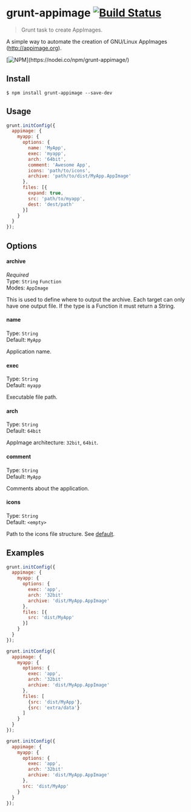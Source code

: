 # grunt-appimage [![Build Status](https://travis-ci.org/Jesus89/grunt-appimage.svg?branch=master)](https://travis-ci.org/Jesus89/grunt-appimage)

> Grunt task to create AppImages.

A simple way to automate the creation of GNU/Linux AppImages (http://appimage.org).

[![NPM](https://nodei.co/npm/grunt-appimage.png?)](https://nodei.co/npm/grunt-appimage/)

## Install

```
$ npm install grunt-appimage --save-dev
```

## Usage

```js
grunt.initConfig({
  appimage: {
    myapp: {
      options: {
        name: 'MyApp',
        exec: 'myapp',
        arch: '64bit',
        comment: 'Awesome App',
        icons: 'path/to/icons',
        archive: 'path/to/dist/MyApp.AppImage'
      },
      files: [{
        expand: true,
        src: 'path/to/myapp',
        dest: 'dest/path'
      }]
    }
  }
});
```

## Options

#### archive

*Required*<br>
Type: `String` `Function`<br>
Modes: `AppImage`

This is used to define where to output the archive. Each target can only have one output file. If the type is a Function it must return a String.

#### name
Type: `String`<br>
Default: `MyApp`

Application name.

#### exec
Type: `String`<br>
Default: `myapp`

Executable file path.

#### arch
Type: `String`<br>
Default: `64bit`

AppImage architecture: `32bit`, `64bit`.

#### comment
Type: `String`<br>
Default: `MyApp`

Comments about the application.

#### icons
Type: `String`<br>
Default: `<empty>`

Path to the icons file structure. See [default](https://github.com/Jesus89/grunt-appimage/tree/master/res/icons).

## Examples

```js
grunt.initConfig({
  appimage: {
    myapp: {
      options: {
        exec: 'app',
        arch: '32bit'
        archive: 'dist/MyApp.AppImage'
      },
      files: [{
        src: 'dist/MyApp'
      }]
    }
  }
});
```

```js
grunt.initConfig({
  appimage: {
    myapp: {
      options: {
        exec: 'app',
        arch: '32bit'
        archive: 'dist/MyApp.AppImage'
      },
      files: [
        {src: 'dist/MyApp'},
        {src: 'extra/data'}
      ]
    }
  }
});
```

```js
grunt.initConfig({
  appimage: {
    myapp: {
      options: {
        exec: 'app',
        arch: '32bit'
        archive: 'dist/MyApp.AppImage'
      },
      src: 'dist/MyApp'
    }
  }
});
```
